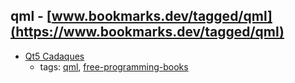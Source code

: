 qml - [www.bookmarks.dev/tagged/qml](https://www.bookmarks.dev/tagged/qml)
---
* [Qt5 Cadaques](http://qmlbook.github.io)
    * tags: [qml](../tags/qml.md), [free-programming-books](../tags/free-programming-books.md)
